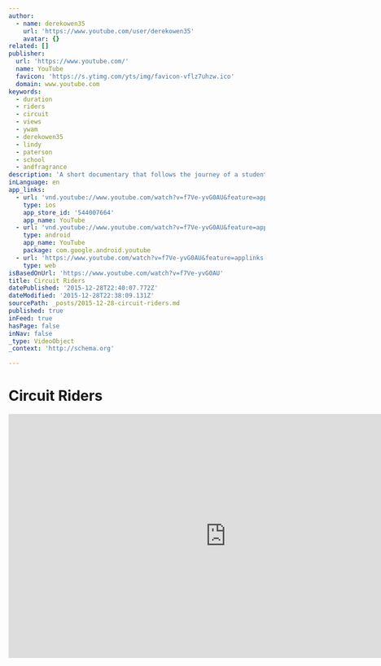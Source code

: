 ```yaml
---
author:
  - name: derekowen35
    url: 'https://www.youtube.com/user/derekowen35'
    avatar: {}
related: []
publisher:
  url: 'https://www.youtube.com/'
  name: YouTube
  favicon: 'https://s.ytimg.com/yts/img/favicon-vflz7uhzw.ico'
  domain: www.youtube.com
keywords:
  - duration
  - riders
  - circuit
  - views
  - ywam
  - derekowen35
  - lindy
  - paterson
  - school
  - andfragrance
description: 'A short documentary that follows the journey of a student at the 2014 School of the Circuit Rider Los Angeles. Directed by Derek Owen Edited by Derek Owen Music by Mind_Noise, Lindy, Michael Ketterer'
inLanguage: en
app_links:
  - url: 'vnd.youtube://www.youtube.com/watch?v=f7Ve-yvG0AU&feature=applinks'
    type: ios
    app_store_id: '544007664'
    app_name: YouTube
  - url: 'vnd.youtube://www.youtube.com/watch?v=f7Ve-yvG0AU&feature=applinks'
    type: android
    app_name: YouTube
    package: com.google.android.youtube
  - url: 'https://www.youtube.com/watch?v=f7Ve-yvG0AU&feature=applinks'
    type: web
isBasedOnUrl: 'https://www.youtube.com/watch?v=f7Ve-yvG0AU'
title: Circuit Riders
datePublished: '2015-12-28T22:40:07.772Z'
dateModified: '2015-12-28T22:38:09.131Z'
sourcePath: _posts/2015-12-28-circuit-riders.md
published: true
inFeed: true
hasPage: false
inNav: false
_type: VideoObject
_context: 'http://schema.org'

---
```

# Circuit Riders

<iframe src="https://cdn.embedly.com/widgets/media.html?src=https%3A%2F%2Fwww.youtube.com%2Fembed%2Ff7Ve-yvG0AU%3Ffeature%3Doembed&amp;url=https%3A%2F%2Fwww.youtube.com%2Fwatch%3Fv%3Df7Ve-yvG0AU&amp;image=https%3A%2F%2Fi.ytimg.com%2Fvi%2Ff7Ve-yvG0AU%2Fhqdefault.jpg&amp;key=b7d04c9b404c499eba89ee7072e1c4f7&amp;type=text%2Fhtml&amp;schema=youtube" width="854" height="480" scrolling="no" frameborder="0" allowfullscreen="allowfullscreen" style=""></iframe>